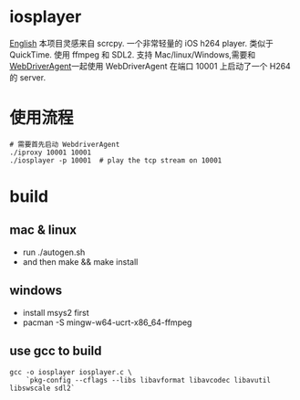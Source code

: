 # iosplayer
[English](README.md)
本项目灵感来自 scrcpy.
一个非常轻量的 iOS h264 player. 类似于 QuickTime. 使用 ffmpeg 和 SDL2. 支持 Mac/linux/Windows,需要和[WebDriverAgent](https://github.com/liu6x6/WebDriverAgent)一起使用
WebDriverAgent 在端口 10001 上启动了一个 H264 的 server. 


# 使用流程
```
# 需要首先启动 WebdriverAgent
./iproxy 10001 10001
./iosplayer -p 10001  # play the tcp stream on 10001
```

# build
## mac & linux
* run ./autogen.sh
* and then make && make install

## windows
* install msys2 first
* pacman -S mingw-w64-ucrt-x86_64-ffmpeg


## use gcc to build
```
gcc -o iosplayer iosplayer.c \
    `pkg-config --cflags --libs libavformat libavcodec libavutil libswscale sdl2`

```
